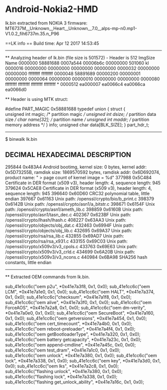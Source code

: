 # Android-Nokia2-HMD

lk.bin extracted from NOKIA 3 firmware:
MT6737M__Unknown__Heart__Unknown__7.0__alps-mp-n0.mp1-V1.0.2_fih6737m.35.n_P96

==LK info ==
Build time:
Apr 12 2017
14:53:45

--------------------------------------------------------------------------------

** Analyzing header of lk.bin (file size is 501572) - Header is 512
				 		                      ImgSize            Name
0000000          58881688        0007a544        00006b6c        00000000
                            		   501060			         kl
0000016          00000000        00000000        00000000        00000000
0000032          00000000        00000000        ffffffff        ffffffff
0000048          58891689        00000200        00000001        00000000
0000064          00000000        00000010        00000000        00000000
0000080          ffffffff        ffffffff        ffffffff        ffffffff
*
0000512          ea000007        ea0066c4        ea0066ca        ea0066d0

** Header is using MTK struct:

#define PART_MAGIC          0x58881688
typedef union {
    struct {    
        unsigned int magic;        /* partition magic */
        unsigned int dsize;        /* partition data size */
        char         name[32];     /* partition name */
	unsigned int maddr;        /* partition memory address */
    } info;
    unsigned char data[BLK_SIZE];
} part_hdr_t;

--------------------------------------------------------------------------------

$ binwalk lk.bin 

DECIMAL       HEXADECIMAL     DESCRIPTION
--------------------------------------------------------------------------------
295844        0x483A4         Android bootimg, kernel size: 0 bytes, kernel addr: 0x5D73255B, ramdisk size: 1869570592 bytes, ramdisk addr: 0x6D692074, product name: " > page count of kernel image = %d"
377988        0x5C484         Certificate in DER format (x509 v3), header length: 4, sequence length: 945
379624        0x5CAE8         Certificate in DER format (x509 v3), header length: 4, sequence length: 945
396640        0x60D60         CRC32 polynomial table, little endian
397667        0x61163         Unix path: /openssl/crypto/bio/b_print.c
398379        0x6142B         Unix path: /openssl/crypto/asn1/a_bitstr.c
398671        0x6154F         Unix path: /openssl/crypto/asn1/ameth_lib.c
398859        0x6160B         Unix path: /openssl/crypto/asn1/tasn_dec.c
402367        0x623BF         Unix path: /openssl/crypto/lhash/lhash.c
408227        0x63AA3         Unix path: /openssl/crypto/objects/obj_dat.c
432463        0x6994F         Unix path: /openssl/crypto/objects/obj_lib.c
432695        0x69A37         Unix path: /openssl/crypto/rsa/rsa_lib.c
432855        0x69AD7         Unix path: /openssl/crypto/rsa/rsa_x931.c
433155        0x69C03         Unix path: /openssl/crypto/x509v3/v3_cpols.c
433763        0x69E63         Unix path: /openssl/crypto/x509v3/v3_crld.c
434699        0x6A20B         Unix path: /openssl/crypto/x509v3/v3_ncons.c
440984        0x6BA98         SHA256 hash constants, little endian

--------------------------------------------------------------------------------

** Extracted OEM commands from lk.bin.

sub_41e1cc6c("oem p2u", *0x41e7a3f8, 0x1, 0x0);
sub_41e1cc6c("oem LCM", *0x41e7a1e0, 0x1, 0x0);
sub_41e1cc6c("oem HALT", *0x41e7a374, 0x1, 0x0);
sub_41e1cc6c("checksum", *0x41e7a1f8, 0x1, 0x0);
sub_41e1cc6c("oem alive", *0x41e7a3f0, 0x1, 0x0);
sub_41e1cc6c("oem ForceAOS", *0x41e7a2a8, 0x1, 0x0);
sub_41e1cc6c("oem dm-verity", *0x41e7a0e0, 0x1, 0x0);
sub_41e1cc6c("oem SecureBoot", *0x41e7a160, 0x1, 0x0);
sub_41e1cc6c("oem getversions", *0x41e7a454, 0x1, 0x0);
sub_41e1cc6c("oem cert_timecount", *0x41e7a4b0, 0x1, 0x0);
sub_41e1cc6c("oem reboot-preloader", *0x41e7a4f4, 0x1, 0x0);
sub_41e1cc6c("oem getBootloaderType", *0x41e7a320, 0x1, 0x0);
sub_41e1cc6c("oem battery getcapacity", *0x41e7a23c, 0x1, 0x0);
sub_41e1cc6c("oem append-cmdline", *0x41e7a45c, 0x0, 0x0);
sub_41e1cc6c("oem test_dram", *0x41e7a1c0, 0x1, 0x0);
sub_41e1cc6c("oem unlock", *0x41e7a380, 0x1, 0x0);
sub_41e1cc6c("oem lock", *0x41e7a338, 0x1, 0x0);
sub_41e1cc6c("oem key", *0x41e7a3d0, 0x1, 0x0);
sub_41e1cc6c("oem lks", *0x41e7a2c8, 0x1, 0x0);
sub_41e1cc6c("flashing unlock", *0x41e7a380, 0x1, 0x0);
sub_41e1cc6c("flashing lock", *0x41e7a338, 0x1, 0x0);
sub_41e1cc6c("flashing get_unlock_ability", *0x41e7a16c, 0x1, 0x0);
